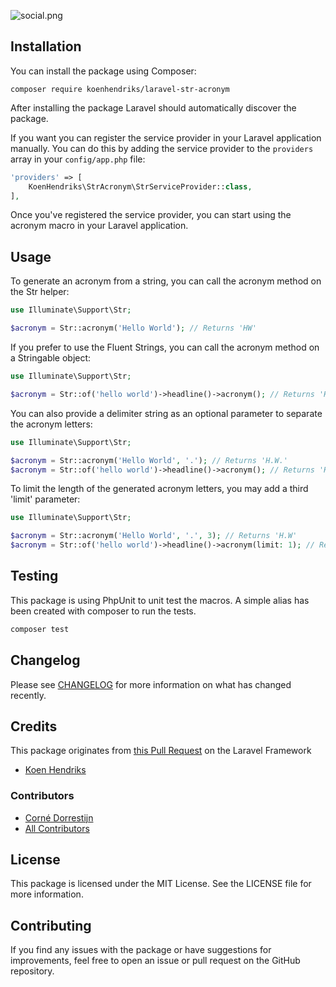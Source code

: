 ![social.png](social.png)

## Installation

You can install the package using Composer:

`composer require koenhendriks/laravel-str-acronym`

After installing the package Laravel should automatically discover the package. 

If you want you can register the service provider in your Laravel application manually. You can do this by adding the service provider to the `providers` array in your `config/app.php` file:

```php
'providers' => [
    KoenHendriks\StrAcronym\StrServiceProvider::class,
],
```
Once you've registered the service provider, you can start using the acronym macro in your Laravel application.

## Usage
To generate an acronym from a string, you can call the acronym method on the Str helper:

```php
use Illuminate\Support\Str;

$acronym = Str::acronym('Hello World'); // Returns 'HW'
```

If you prefer to use the Fluent Strings, you can call the acronym method on a Stringable object:

```php
use Illuminate\Support\Str;

$acronym = Str::of('hello world')->headline()->acronym(); // Returns 'HW'
```

You can also provide a delimiter string as an optional parameter to separate the acronym letters:

```php
use Illuminate\Support\Str;

$acronym = Str::acronym('Hello World', '.'); // Returns 'H.W.'
$acronym = Str::of('hello world')->headline()->acronym(); // Returns 'H.W.'

```

To limit the length of the generated acronym letters, you may add a third 'limit' parameter:

```php
use Illuminate\Support\Str;

$acronym = Str::acronym('Hello World', '.', 3); // Returns 'H.W'
$acronym = Str::of('hello world')->headline()->acronym(limit: 1); // Returns 'H'

```

## Testing

This package is using PhpUnit to unit test the macros. A simple alias has been created with composer to run the tests. 

```bash
composer test
```

## Changelog

Please see [CHANGELOG](CHANGELOG.md) for more information on what has changed recently.

## Credits
This package originates from [this Pull Request](https://github.com/laravel/framework/pull/46615) on the Laravel Framework
- [Koen Hendriks](https://github.com/koenhendriks)

### Contributors
- [Corné Dorrestijn](https://github.com/cornedor)
- [All Contributors](../../contributors)


## License
This package is licensed under the MIT License. See the LICENSE file for more information.

## Contributing
If you find any issues with the package or have suggestions for improvements, feel free to open an issue or pull request on the GitHub repository. 
